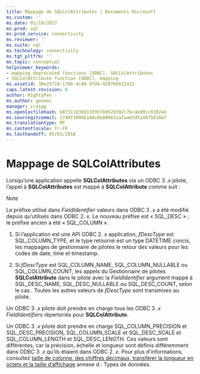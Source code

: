 ```yaml
---
title: Mappage de SQLColAttributes | Documents Microsoft
ms.custom: ''
ms.date: 01/19/2017
ms.prod: sql
ms.prod_service: connectivity
ms.reviewer: ''
ms.suite: sql
ms.technology: connectivity
ms.tgt_pltfrm: ''
ms.topic: conceptual
helpviewer_keywords:
- mapping deprecated functions [ODBC], SQLColAttributes
- SQLColAttribute function [ODBC], mapping
ms.assetid: 30e25719-176b-4c48-97d4-920766b22412
caps.latest.revision: 6
author: MightyPen
ms.author: genemi
manager: craigg
ms.openlocfilehash: b87311d3b913395fb0529392c7bc4ed9cc93024e
ms.sourcegitcommit: 1740f3090b168c0e809611a7aa6fd514075616bf
ms.translationtype: MT
ms.contentlocale: fr-FR
ms.lasthandoff: 05/03/2018
---
```

# <a name="sqlcolattributes-mapping"></a>Mappage de SQLColAttributes
Lorsqu’une application appelle **SQLColAttributes** via un ODBC 3 *.x* pilote, l’appel à **SQLColAttributes** est mappé à **SQLColAttribute** comme suit :  
  
> [!NOTE]  
>  Le préfixe utilisé dans *FieldIdentifier* valeurs dans ODBC 3 *.x* a été modifié depuis qu’utilisés dans ODBC 2. *x*. Le nouveau préfixe est « SQL_DESC » ; le préfixe ancien a été « SQL_COLUMN ».  
  
1.  Si l’application est une API ODBC 2. *x* application, *fDescType* est SQL_COLUMN_TYPE, et le type retourné est un type DATETIME concis, les mappages de gestionnaire de pilotes le retour des valeurs pour les codes de date, time et timestamp.  
  
2.  Si *fDescType* est SQL_COLUMN_NAME, SQL_COLUMN_NULLABLE ou SQL_COLUMN_COUNT, les appels du Gestionnaire de pilotes **SQLColAttribute** dans le pilote avec la *FieldIdentifier* argument mappé à SQL_DESC_NAME, SQL_DESC_NULLABLE ou SQL_DESC_COUNT, selon le cas *.* Toutes les autres valeurs de *fDescType* sont transmises au pilote.  
  
 Un ODBC 3 *.x* pilote doit prendre en charge tous les ODBC 3 *.x* *FieldIdentifiers* répertoriés pour **SQLColAttribute**.  
  
 Un ODBC 3 *.x* pilote doit prendre en charge SQL_COLUMN_PRECISION et SQL_DESC_PRECISION, SQL_COLUMN_SCALE et SQL_DESC_SCALE et SQL_COLUMN_LENGTH et SQL_DESC_LENGTH. Ces valeurs sont différentes, car la précision, échelle et longueur sont définis différemment dans ODBC 3 *.x* qu’ils étaient dans ODBC 2. *x*. Pour plus d’informations, consultez [taille de colonne, des chiffres décimaux, transférer la longueur en octets et la taille d’affichage](../../../odbc/reference/appendixes/column-size-decimal-digits-transfer-octet-length-and-display-size.md) annexe d : Types de données.
